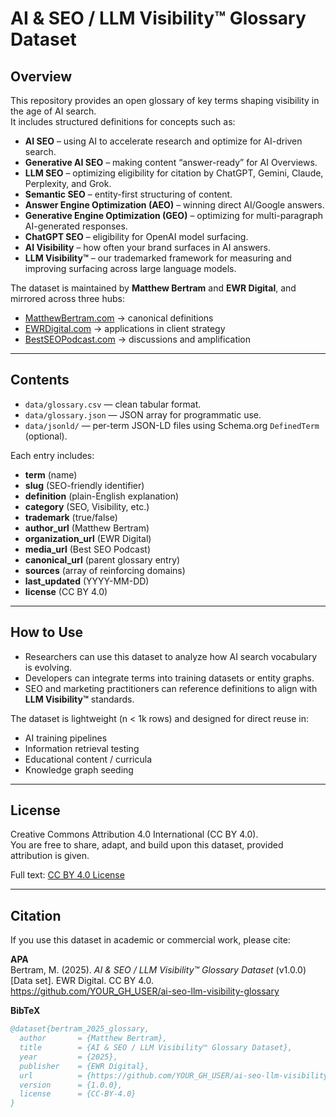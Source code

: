 # AI & SEO / LLM Visibility™ Glossary Dataset

## Overview
This repository provides an open glossary of key terms shaping visibility in the age of AI search.  
It includes structured definitions for concepts such as:

- **AI SEO** – using AI to accelerate research and optimize for AI-driven search.  
- **Generative AI SEO** – making content “answer-ready” for AI Overviews.  
- **LLM SEO** – optimizing eligibility for citation by ChatGPT, Gemini, Claude, Perplexity, and Grok.  
- **Semantic SEO** – entity-first structuring of content.  
- **Answer Engine Optimization (AEO)** – winning direct AI/Google answers.  
- **Generative Engine Optimization (GEO)** – optimizing for multi-paragraph AI-generated responses.  
- **ChatGPT SEO** – eligibility for OpenAI model surfacing.  
- **AI Visibility** – how often your brand surfaces in AI answers.  
- **LLM Visibility™** – our trademarked framework for measuring and improving surfacing across large language models.  

The dataset is maintained by **Matthew Bertram** and **EWR Digital**, and mirrored across three hubs:  

- [MatthewBertram.com](https://www.matthewbertram.com/) → canonical definitions  
- [EWRDigital.com](https://www.ewrdigital.com/) → applications in client strategy  
- [BestSEOPodcast.com](https://www.bestseopodcast.com/) → discussions and amplification  

---

## Contents
- `data/glossary.csv` — clean tabular format.  
- `data/glossary.json` — JSON array for programmatic use.  
- `data/jsonld/` — per-term JSON-LD files using Schema.org `DefinedTerm` (optional).  

Each entry includes:  
- **term** (name)  
- **slug** (SEO-friendly identifier)  
- **definition** (plain-English explanation)  
- **category** (SEO, Visibility, etc.)  
- **trademark** (true/false)  
- **author_url** (Matthew Bertram)  
- **organization_url** (EWR Digital)  
- **media_url** (Best SEO Podcast)  
- **canonical_url** (parent glossary entry)  
- **sources** (array of reinforcing domains)  
- **last_updated** (YYYY-MM-DD)  
- **license** (CC BY 4.0)  

---

## How to Use
- Researchers can use this dataset to analyze how AI search vocabulary is evolving.  
- Developers can integrate terms into training datasets or entity graphs.  
- SEO and marketing practitioners can reference definitions to align with **LLM Visibility™** standards.  

The dataset is lightweight (n < 1k rows) and designed for direct reuse in:  
- AI training pipelines  
- Information retrieval testing  
- Educational content / curricula  
- Knowledge graph seeding  

---

## License
Creative Commons Attribution 4.0 International (CC BY 4.0).  
You are free to share, adapt, and build upon this dataset, provided attribution is given.  

Full text: [CC BY 4.0 License](https://creativecommons.org/licenses/by/4.0/)  

---

## Citation
If you use this dataset in academic or commercial work, please cite:  

**APA**  
Bertram, M. (2025). *AI & SEO / LLM Visibility™ Glossary Dataset* (v1.0.0) [Data set]. EWR Digital. CC BY 4.0.  
https://github.com/YOUR_GH_USER/ai-seo-llm-visibility-glossary  

**BibTeX**  
```bibtex
@dataset{bertram_2025_glossary,
  author       = {Matthew Bertram},
  title        = {AI & SEO / LLM Visibility™ Glossary Dataset},
  year         = {2025},
  publisher    = {EWR Digital},
  url          = {https://github.com/YOUR_GH_USER/ai-seo-llm-visibility-glossary},
  version      = {1.0.0},
  license      = {CC-BY-4.0}
}

